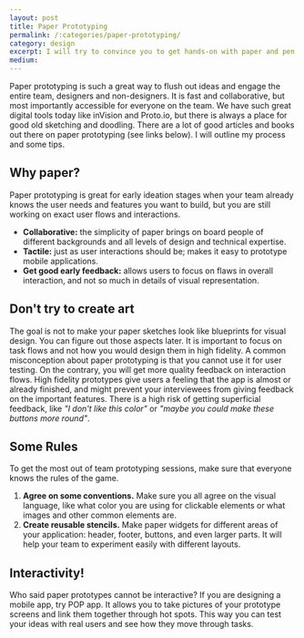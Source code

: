 ```yaml
---
layout: post
title: Paper Prototyping
permalink: /:categories/paper-prototyping/
category: design
excerpt: I will try to convince you to get hands-on with paper and pen in today's abundance of digital tools.
medium:
---
```

Paper prototyping is such a great way to flush out ideas and engage the entire team, designers and non-designers. It is fast and collaborative, but most importantly accessible for everyone on the team. We have such great digital tools today like inVision and Proto.io, but there is always a place for good old sketching and doodling.
There are a lot of good articles and books out there on paper prototyping (see links below). I will outline my process and some tips.

## Why paper?

Paper prototyping is great for early ideation stages when your team already knows the user needs and features you want to build, but you are still working on exact user flows and interactions. 

- **Collaborative:** the simplicity of paper brings on board people of different backgrounds and all levels of design and technical expertise.
- **Tactile:** just as user interactions should be; makes it easy to prototype mobile applications.
- **Get good early feedback:** allows users to focus on flaws in overall interaction, and not so much in details of visual representation.

## Don't try to create art

The goal is not to make your paper sketches look like blueprints for visual design. You can figure out those aspects later. It is important to focus on task flows and not how you would design them in high fidelity.
A common misconception about paper prototyping is that you cannot use it for user testing. On the contrary, you will get more quality feedback on interaction flows. High fidelity prototypes give users a feeling that the app is almost or already finished, and might prevent your interviewees from giving feedback on the important features. There is a high risk of getting superficial feedback, like _"I don't like this color"_ or _"maybe you could make these buttons more round"_.

## Some Rules

To get the most out of team prototyping sessions, make sure that everyone knows the rules of the game.

1. **Agree on some conventions.** Make sure you all agree on the visual language, like what color you are using for clickable elements or what images and other common elements are.
2. **Create reusable stencils.** Make paper widgets for different areas of your application: header, footer, buttons, and even larger parts. It will help your team to experiment easily with different layouts.

## Interactivity!

Who said paper prototypes cannot be interactive? If you are designing a mobile app, try POP app. It allows you to take pictures of your prototype screens and link them together through hot spots. This way you can test your ideas with real users and see how they move through tasks.
